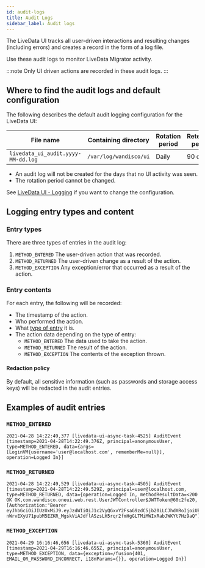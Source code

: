 ```yaml
---
id: audit-logs
title: Audit Logs
sidebar_label: Audit logs
---
```


The LiveData UI tracks all user-driven interactions and resulting changes (including errors) and creates a record in the form of a log file.

Use these audit logs to monitor LiveData Migrator activity.

:::note
Only UI driven actions are recorded in these audit logs.
:::

## Where to find the audit logs and default configuration

The following describes the default audit logging configuration for the LiveData UI:

| File name | Containing directory | Rotation period | Retention period |
|---|---|---|---|
| `livedata_ui_audit.yyyy-MM-dd.log` | `/var/log/wandisco/ui` | Daily | 90 days |

* An audit log will not be created for the days that no UI activity was seen.
* The rotation period cannot be changed.

See [LiveData UI - Logging](./configuration-ui.md#logging) if you want to change the configuration.

## Logging entry types and content

### Entry types

There are three types of entries in the audit log:

1. `METHOD_ENTERED` The user-driven action that was recorded.
1. `METHOD_RETURNED` The user-driven change as a result of the action.
1. `METHOD_EXCEPTION` Any exception/error that occurred as a result of the action.

### Entry contents

For each entry, the following will be recorded:

* The timestamp of the action.
* Who performed the action.
* What [type of entry](#entry-types) it is.
* The action data depending on the type of entry:
  * `METHOD_ENTERED` The data used to take the action.
  * `METHOD_RETURNED` The result of the action.
  * `METHOD_EXCEPTION` The contents of the exception thrown.

#### Redaction policy

By default, all sensitive information (such as passwords and storage access keys) will be redacted in the audit entries.

## Examples of audit entries

### `METHOD_ENTERED`

```text title="Example of a user login request"
2021-04-28 14:22:49,377 [livedata-ui-async-task-4525] AuditEvent [timestamp=2021-04-28T14:22:49.376Z, principal=anonymousUser, type=METHOD_ENTERED, data={args=[LoginVM{username='user@localhost.com', rememberMe=null}], operation=Logged In}]
```

### `METHOD_RETURNED`

```text title=" Example result of user login request"
2021-04-28 14:22:49,529 [livedata-ui-async-task-4505] AuditEvent [timestamp=2021-04-28T14:22:49.529Z, principal=user@localhost.com, type=METHOD_RETURNED, data={operation=Logged In, methodResultData=<200 OK OK,com.wandisco.oneui.web.rest.UserJWTController$JWTToken@60c2fe20,[Authorization:"Bearer eyJhbGciOiJIUzUxMiJ9.eyJzdWIiOiJ1c2VyQGxvY2FsaG9zdC5jb20iLCJhdXRoIjoiUk9MRV9BRE1JTiIsImV4cCI6MTYxOTc5MjU2OX0.3HvgOb82_UpEk_Yy-nWrvEXyU71pubM5EZKR_MgskViAJdflASzsLH5rqr2fmHgGLTMiMWIxRabJWKYt7Hz9aQ"]>}]
```

### `METHOD_EXCEPTION`

```text title=" Example of a failed user login request"
2021-04-29 16:16:46,656 [livedata-ui-async-task-5360] AuditEvent [timestamp=2021-04-29T16:16:46.655Z, principal=anonymousUser, type=METHOD_EXCEPTION, data={exception=/fusion{401, EMAIL_OR_PASSWORD_INCORRECT, i18nParams={}}, operation=Logged In}]
```

